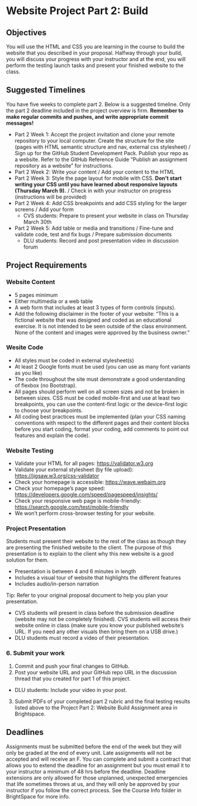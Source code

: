 # Website Project Part 2: Build

## Objectives
You will use the HTML and CSS you are learning in the course to build the website that you described in your proposal. Halfway through your build, you will discuss your progress with your instructor and at the end, you will perform the testing launch tasks and present your finished website to the class. 

## Suggested Timelines
You have five weeks to complete part 2. Below is a suggested timeline. Only the part 2 deadline included in the project overview is firm. **Remember to make regular commits and pushes, and write appropriate commit messages!**
- Part 2 Week 1: Accept the project invitation and clone your remote repository to your local computer. Create the structure for the site (pages with HTML semantic structure and nav, external css stylesheet) / Sign up for the GitHub Student Development Pack. Publish your repo as a website. Refer to the GitHub Reference Guide “Publish an assignment repository as a website” for instructions.
- Part 2 Week 2: Write your content / Add your content to the HTML
- Part 2 Week 3: Style the page layout for mobile with CSS. **Don't start writing your CSS until you have learned about responsive layouts (Thursday March 9).** / Check in with your instructor on progress (instructions will be provided) 
- Part 2 Week 4: Add CSS breakpoints and add CSS styling for the larger screens / Add your form
  - CVS students: Prepare to present your website in class on Thursday March 30th
- Part 2 Week 5: Add table or media and transitions / Fine-tune and validate code, test and fix bugs / Prepare submission documents
  - DLU students: Record and post presentation video in discussion forum

## Project Requirements

### Website Content
- 5 pages minimum
- Either multimedia or a web table
- A web form that includes at least 3 types of form controls (inputs).
- Add the following disclaimer in the footer of your website: “This is a fictional website that was designed and coded as an educational exercise. It is not intended to be seen outside of the class environment. None of the content and images were approved by the business owner.”

### Wesite Code
- All styles must be coded in external stylesheet(s)
- At least 2 Google fonts must be used (you can use as many font variants as you like)
- The code throughout the site must demonstrate a good understanding of flexbox (no Bootstrap).
- All pages should perform well on all screen sizes and not be broken in between sizes. CSS must be coded mobile-first and use at least two breakpoints, you can use the content-first logic or the device-first logic to choose your breakpoints.
- All coding best practices must be implemented (plan your CSS naming conventions with respect to the different pages and their content blocks before you start coding, format your coding, add comments to point out features and explain the code).

### Website Testing
- Validate your HTML for all pages: https://validator.w3.org 
- Validate your external stylesheet (by file upload): https://jigsaw.w3.org/css-validator 
- Check your homepage is accessible: https://wave.webaim.org  
- Check your homepage’s page speed: https://developers.google.com/speed/pagespeed/insights/
- Check your responsive web page is mobile-friendly: https://search.google.com/test/mobile-friendly 
- We won’t perform cross-browser testing for your website.

### Project Presentation
Students must present their website to the rest of the class as though they are presenting the finished website to the client. The purpose of this presentation is to explain to the client why this new website is a good solution for them. 
- Presentation is between 4 and 6 minutes in length
- Includes a visual tour of website that highlights the different features
- Includes audio/in-person narration

Tip: Refer to your original proposal document to help you plan your presentation.
- CVS students will present in class before the submission deadline (website may not be completely finished). CVS students will access their website online in class (make sure you know your published website’s URL. If you need any other visuals then bring them on a USB drive.)
- DLU students must record a video of their presentation.

### 6. Submit your work
1. Commit and push your final changes to GitHub.
2. Post your website URL and your GitHub repo URL in the discussion thread that you created for part 1 of this project.  
  - DLU students: Include your video in your post.
3. Submit PDFs of your completed part 2 rubric and the final testing results listed above to the Project Part 2: Website Build Assignment area in Brightspace. 

## Deadlines
Assignments must be submitted before the end of the week but they will only be graded at the end of every unit. Late assignments will not be accepted and will receive an F. You can complete and submit a contract that allows you to extend the deadline for an assignment but you must email it to your instructor a minimum of 48 hrs before the deadline. Deadline extensions are only allowed for those unplanned, unexpected emergencies that life sometimes throws at us, and they will only be approved by your instructor if you follow the correct process. See the Course Info folder in BrightSpace for more info.